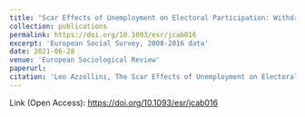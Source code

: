 ```yaml
---
title: "Scar Effects of Unemployment on Electoral Participation: Withdrawal and Mobilization across European Societies"
collection: publications
permalink: https://doi.org/10.1093/esr/jcab016
excerpt: 'European Social Survey, 2008-2016 data'
date: 2021-06-28
venue: 'European Sociological Review'
paperurl: 
citation: 'Leo Azzollini, The Scar Effects of Unemployment on Electoral Participation: Withdrawal and Mobilization across European Societies, European Sociological Review, Volume 37, Issue 6, December 2021, Pages 1007–1026.'
---
```

Link (Open Access): https://doi.org/10.1093/esr/jcab016
